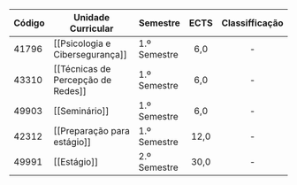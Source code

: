 
| Código | Unidade Curricular                 | Semestre     | ECTS | Classifficação |
| ------ | ---------------------------------- | ------------ | :--: | :------------: |
| 41796  | [[Psicologia e Cibersegurança]]    | 1.º Semestre | 6,0  |       -        |
| 43310  | [[Técnicas de Percepção de Redes]] | 1.º Semestre | 6,0  |       -        |
| 49903  | [[Seminário]]                      | 1.º Semestre | 6,0  |       -        |
| 42312  | [[Preparação para estágio]]        | 1.º Semestre | 12,0 |       -        |
| 49991  | [[Estágio]]                        | 2.º Semestre | 30,0 |       -        |
